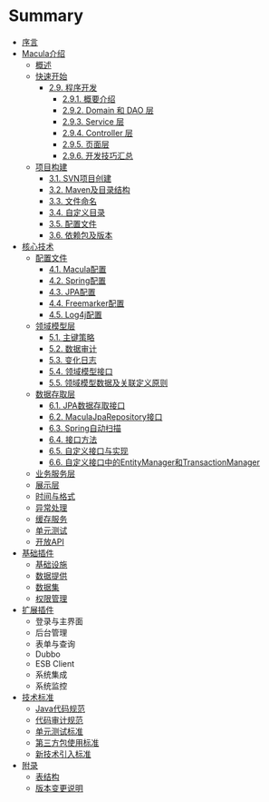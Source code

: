 # Summary

* [序言](README.md)
* [Macula介绍](chapter1/chapter1.md)
   * [概述](chapter1/01_Introduction.md)
   * [快速开始](chapter1/02_Quick_Start.md)
       * [2.9. 程序开发](chapter1/2-9.md)
           * [2.9.1. 概要介绍](chapter1/2-9-1.md)
           * [2.9.2. Domain 和 DAO 层](chapter1/2-9-2.md)
           * [2.9.3. Service 层](chapter1/2-9-3.md)
           * [2.9.4. Controller 层](chapter1/2-9-4.md)
           * [2.9.5. 页面层](chapter1/2-9-5.md)
           * [2.9.6. 开发技巧汇总](chapter1/2-9-6.md)
   * [项目构建](chapter1/03_Project_Building.md)
       * [3.1. SVN项目创建](chapter1/3-1.md)
       * [3.2. Maven及目录结构](chapter1/3-2.md)
       * [3.3. 文件命名](chapter1/3-3.md)
       * [3.4. 自定义目录](chapter1/3-4.md)
       * [3.5. 配置文件](chapter1/3-5.md)
       * [3.6. 依赖包及版本](chapter1/3-6.md)
* [核心技术](chapter2/chapter2.md)
   * [配置文件](chapter2/01_Configuration.md)
       * [4.1. Macula配置](chapter2/4-1.md)
       * [4.2. Spring配置](chapter2/4-2.md)
       * [4.3. JPA配置](chapter2/4-3.md)
       * [4.4. Freemarker配置](chapter2/4-4.md)
       * [4.5. Log4j配置](chapter2/4-5.md)
   * [领域模型层](chapter2/02_Domain.md)
       * [5.1. 主键策略](chapter2/5-1.md)
       * [5.2. 数据审计](chapter2/5-2.md)
       * [5.3. 变化日志](chapter2/5-3.md)
       * [5.4. 领域模型接口](chapter2/5-4.md)
       * [5.5. 领域模型数据及关联定义原则](chapter2/5-5.md)
   * [数据存取层](chapter2/03_Repository.md)
       * [6.1. JPA数据存取接口](chapter2/6-1.md)
       * [6.2. MaculaJpaRepository接口](chapter2/6-2.md)
       * [6.3. Spring自动扫描](chapter2/6-3.md)
       * [6.4. 接口方法](chapter2/6-4.md)
       * [6.5. 自定义接口与实现](chapter2/6-5.md)
       * [6.6. 自定义接口中的EntityManager和TransactionManager](chapter2/6-6.md)
   * [业务服务层](chapter2/04_Service.md)
   * [展示层](chapter2/05_Controller.md)
   * [时间与格式](chapter2/06_Timezone.md)
   * [异常处理](chapter2/07_Exception.md)
   * [缓存服务](chapter2/08_Cache.md)
   * [单元测试](chapter2/09_JUnit.md)
   * [开放API](chapter2/10_OpenApi.md)
* [基础插件](chapter3/chapter3.md)
   * [基础设施](chapter3/01_Plugins-Infrastructure.md)
   * [数据提供](chapter3/02_Plugins_Data.md)
   * [数据集](chapter3/03_Plugins_DataSet.md)
   * [权限管理](chapter3/04_Plugins_Security.md)
* [扩展插件](chapter4/chapter4.md)
   * 登录与主界面
   * 后台管理
   * 表单与查询
   * Dubbo
   * ESB Client
   * 系统集成
   * 系统监控
* [技术标准](chapter5/chapter5.md)
   * [Java代码规范](chapter5/01_Standard_Code.md)
   * [代码审计规范](chapter5/02_Standard_Check.md)
   * [单元测试标准](chapter5/03_Standard_JUnit.md)
   * [第三方包使用标准](chapter5/04_Standard_Library.md)
   * [新技术引入标准](chapter5/05_Standard_Import.md)
* [附录](chapter6/chapter6.md)
   * [表结构](chapter6/01_Tables.md)
   * [版本变更说明](chapter6/Upgrade.md)

